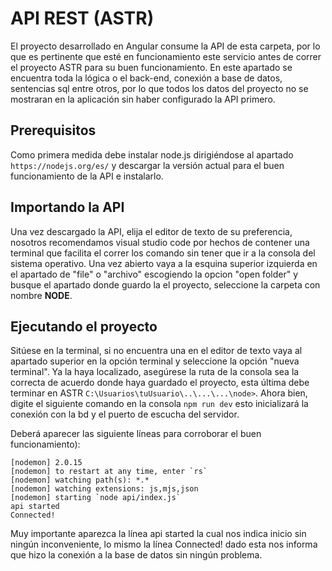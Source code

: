 # API REST (ASTR) 

El proyecto desarrollado en Angular consume la API de esta carpeta, por lo que es pertinente que esté en funcionamiento este servicio antes de correr el proyecto ASTR para su buen funcionamiento. En este apartado se encuentra toda la lógica o el back-end, conexión a base de datos, sentencias sql entre otros, por lo que todos los datos del proyecto no se mostraran en la aplicación sin haber configurado la API primero.

## Prerequisitos
Como primera medida debe instalar node.js dirigiéndose al apartado `https://nodejs.org/es/` y descargar la versión actual para el buen funcionamiento de la API e instalarlo.

## Importando la API

Una vez descargado la API, elija el editor de texto de su preferencia, nosotros recomendamos visual studio code por hechos de contener una terminal que facilita el correr los comando sin tener que ir a la consola del sistema operativo. Una vez abierto vaya a la esquina superior izquierda en el apartado de "file" o "archivo" escogiendo la opcion "open folder" y busque el apartado donde guardo la el proyecto, seleccione la carpeta con nombre **NODE**.

## Ejecutando el proyecto
Sitúese en la terminal, si no encuentra una en el editor de texto vaya al apartado superior en la opción terminal y seleccione la opción "nueva terminal". Ya la haya localizado, asegúrese la ruta de la consola sea la correcta de acuerdo donde haya guardado el proyecto, esta última debe terminar en ASTR `C:\Usuarios\tuUsuario\..\...\...\node>`.
Ahora bien, digite el siguiente comando en la consola `npm run dev` esto inicializará la conexión con la bd y el puerto de escucha del servidor.

Deberá aparecer las siguiente líneas para corroborar el buen funcionamiento):

	[nodemon] 2.0.15
	[nodemon] to restart at any time, enter `rs`
	[nodemon] watching path(s): *.*
	[nodemon] watching extensions: js,mjs,json
	[nodemon] starting `node api/index.js`
	api started
	Connected!

Muy importante aparezca la línea api started la cual nos indica inicio sin ningún inconveniente, lo mismo la línea Connected! dado esta nos informa que hizo la conexión a la base de datos sin ningún problema.
